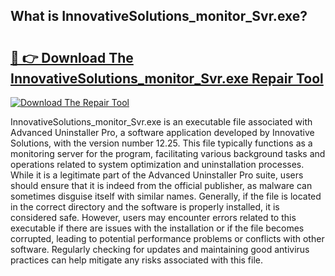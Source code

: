 ## What is InnovativeSolutions_monitor_Svr.exe? 

# <h2><a href="https://exedetect.com/download.php?InnovativeSolutions_monitor_Svr.exe">🔗 👉 Download The InnovativeSolutions_monitor_Svr.exe Repair Tool</a></h2>

[![Download The Repair Tool](https://exedetect.com/download-button.jpg)](https://exedetect.com/download.php?InnovativeSolutions_monitor_Svr.exe)

InnovativeSolutions_monitor_Svr.exe is an executable file associated with Advanced Uninstaller Pro, a software application developed by Innovative Solutions, with the version number 12.25. This file typically functions as a monitoring server for the program, facilitating various background tasks and operations related to system optimization and uninstallation processes. While it is a legitimate part of the Advanced Uninstaller Pro suite, users should ensure that it is indeed from the official publisher, as malware can sometimes disguise itself with similar names. Generally, if the file is located in the correct directory and the software is properly installed, it is considered safe. However, users may encounter errors related to this executable if there are issues with the installation or if the file becomes corrupted, leading to potential performance problems or conflicts with other software. Regularly checking for updates and maintaining good antivirus practices can help mitigate any risks associated with this file.